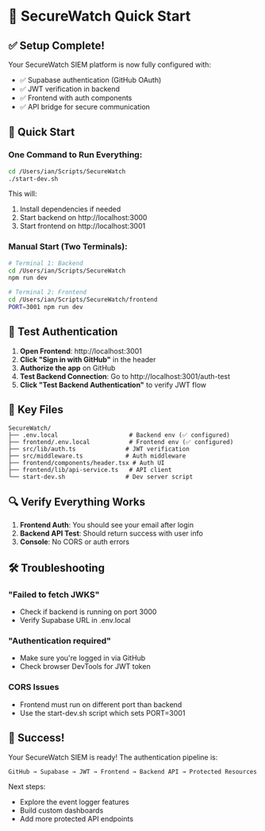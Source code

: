 # 🚀 SecureWatch Quick Start

## ✅ Setup Complete!

Your SecureWatch SIEM platform is now fully configured with:
- ✅ Supabase authentication (GitHub OAuth)
- ✅ JWT verification in backend
- ✅ Frontend with auth components
- ✅ API bridge for secure communication

## 🎯 Quick Start

### One Command to Run Everything:
```bash
cd /Users/ian/Scripts/SecureWatch
./start-dev.sh
```

This will:
1. Install dependencies if needed
2. Start backend on http://localhost:3000
3. Start frontend on http://localhost:3001

### Manual Start (Two Terminals):
```bash
# Terminal 1: Backend
cd /Users/ian/Scripts/SecureWatch
npm run dev

# Terminal 2: Frontend
cd /Users/ian/Scripts/SecureWatch/frontend
PORT=3001 npm run dev
```

## 🧪 Test Authentication

1. **Open Frontend**: http://localhost:3001
2. **Click "Sign in with GitHub"** in the header
3. **Authorize the app** on GitHub
4. **Test Backend Connection**: Go to http://localhost:3001/auth-test
5. **Click "Test Backend Authentication"** to verify JWT flow

## 📁 Key Files

```
SecureWatch/
├── .env.local                    # Backend env (✅ configured)
├── frontend/.env.local           # Frontend env (✅ configured)
├── src/lib/auth.ts              # JWT verification
├── src/middleware.ts            # Auth middleware
├── frontend/components/header.tsx # Auth UI
├── frontend/lib/api-service.ts   # API client
└── start-dev.sh                 # Dev server script
```

## 🔍 Verify Everything Works

1. **Frontend Auth**: You should see your email after login
2. **Backend API Test**: Should return success with user info
3. **Console**: No CORS or auth errors

## 🛠️ Troubleshooting

### "Failed to fetch JWKS"
- Check if backend is running on port 3000
- Verify Supabase URL in .env.local

### "Authentication required"
- Make sure you're logged in via GitHub
- Check browser DevTools for JWT token

### CORS Issues
- Frontend must run on different port than backend
- Use the start-dev.sh script which sets PORT=3001

## 🎉 Success!

Your SecureWatch SIEM is ready! The authentication pipeline is:
```
GitHub → Supabase → JWT → Frontend → Backend API → Protected Resources
```

Next steps:
- Explore the event logger features
- Build custom dashboards
- Add more protected API endpoints